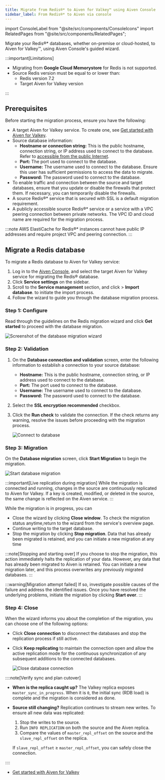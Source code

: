 ```yaml
---
title: Migrate from Redis®* to Aiven for Valkey™ using Aiven Console
sidebar_label: From Redis®* to Aiven via console
---
```


import ConsoleLabel from "@site/src/components/ConsoleIcons"
import RelatedPages from "@site/src/components/RelatedPages";

Migrate your Redis®* databases, whether on-premise or cloud-hosted, to Aiven for Valkey™, using Aiven Console's guided wizard.

:::important[Limitations]

- Migrating from **Google Cloud Memorystore** for Redis is not supported.
- Source Redis version must be equal to or lower than:
  - Redis version 7.2
  - Target Aiven for Valkey version

:::

## Prerequisites

Before starting the migration process, ensure you have the following:

-   A target Aiven for Valkey service. To create one, see
    [Get started with Aiven for Valkey](/docs/products/valkey/get-started).
-   Source database information:
    -   **Hostname or connection string:** This is the public hostname,
        connection string, or IP address used to connect to the
        database. Refer to
        [accessible from the public Internet](/docs/platform/howto/public-access-in-vpc).
    -   **Port:** The port used to connect to the database.
    -   **Username:** The username used to connect to the database.
        Ensure this user has sufficient permissions to access the data to migrate.
    -   **Password:** The password used to connect to the database.
-   To enable traffic and connection between the source and target
    databases, ensure that you update or disable the firewalls that
    protect them. If necessary, you can temporarily disable the
    firewalls.
-   A source Redis®* service that is secured with SSL is a default
    migration requirement.
-   A publicly accessible source Redis®* service or a service with a
    VPC peering connection between private networks. The VPC ID and
    cloud name are required for the migration process.

:::note
AWS ElastiCache for Redis®* instances cannot have public IP addresses
and require project VPC and peering connection.
:::

## Migrate a Redis database

To migrate a Redis database to Aiven for Valkey service:

1.  Log in to the [Aiven Console](https://console.aiven.io/), and select the target
    Aiven for Valkey service for migrating the Redis® database.
1.  Click **Service settings** on the sidebar.
1.  Scroll to the **Service management** section, and
    click <ConsoleLabel name="actions"/> > **Import database**.
    to initiate the import process.
1.  Follow the wizard to guide you through the database migration process.

### Step 1: Configure

Read through the guidelines on the Redis migration wizard and click
**Get started** to proceed with the database migration.

![Screenshot of the database migration wizard](/images/content/products/caching/redis-db-migration-get-started.png)

### Step 2: Validation

1.  On the **Database connection and validation** screen, enter the
    following information to establish a connection to your source
    database:

    -   **Hostname:** This is the public hostname, connection string, or
        IP address used to connect to the database.
    -   **Port:** The port used to connect to the database.
    -   **Username:** The username used to connect to the database.
    -   **Password:** The password used to connect to the database.

1.  Select the **SSL encryption recommended** checkbox.

1.  Click the **Run check** to validate the connection. If the check
    returns any warning, resolve the issues before proceeding with the
    migration process.

    ![Connect to database](/images/content/products/caching/redis-migration-validation.png)

### Step 3: Migration

On the **Database migration** screen, click **Start Migration** to
begin the migration.

![Start database migration](/images/content/products/caching/redis-start-migration.png)

:::important[Live replication during migration]
While the migration is connected and running, changes in the source are
continuously replicated to Aiven for Valkey. If a key is created, modified,
or deleted in the source, the same change is reflected on the Aiven service.
:::

While the migration is in progress, you can

-   Close the wizard by clicking **Close window**. To check the
    migration status anytime,return to the wizard from the
    service's overview page.
-   Continue writing to the target database.
-   Stop the migration by clicking **Stop migration**. Data that has already been
    migrated is retained, and you can initiate a new migration at any time

:::note[Stopping and starting over]
If you choose to stop the migration, this action immediately halts
the replication of your data. However, any data that has already been
migrated to Aiven is retained. You can initiate a new migration
later, and this process overwrites any previously migrated
databases.
:::

:::warning[Migration attempt failed]
If so, investigate possible causes of the failure and address the identified issues.
Once you have resolved the underlying problems, initiate the migration by clicking
**Start over**.
:::

### Step 4: Close

When the wizard informs you about the completion of the migration, you can choose one of
the following options:

-   Click **Close connection** to disconnect the databases and stop the replication process
    if still active.

-   Click **Keep replicating** to maintain the connection open and allow the active
    replication mode for the continuous synchronization of any subsequent additions to the
    connected databases.

    ![Close database connection](/images/content/products/caching/redis-migration-complete.png)

::::note[Verify sync and plan cutover]

-   **When is the replica caught up?** The Valkey replica exposes `master_sync_in_progress`.
    When it is `0`, the initial sync (RDB load) is complete and the migration is considered
    as done.

-   **Source still changing?** Replication continues to stream new writes. To ensure all
    new data was replicated:

    1. Stop the writes to the source.
    1. Run `INFO REPLICATION` on both the source and the Aiven replica.
    1. Compare the values of `master_repl_offset` on the source and the `slave_repl_offset`
       on the replica.

    If `slave_repl_offset` ≥ `master_repl_offset`, you can safely close the connection.

::::

<RelatedPages/>

-   [Get started with Aiven for Valkey](/docs/products/valkey/get-started)
